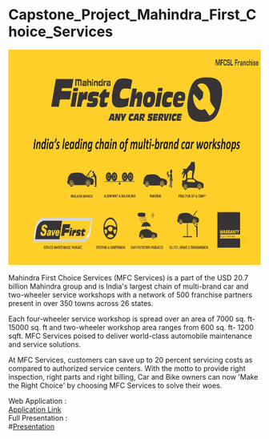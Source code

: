 # Capstone_Project_Mahindra_First_Choice_Services
<p align="center">
  <img src="https://raw.githubusercontent.com/RounakPython/Capstone_Project_Mahindra_First_Choice_Services/main/templates/first_choice.jpg" width="1200" height="430" title="hover text">
</p>
Mahindra First Choice Services (MFC Services) is a part of the USD 20.7 billion Mahindra group and is India's largest chain of multi-brand car and two-wheeler service workshops with a network of 500 franchise partners present in over 350 towns across 26 states.<br>

Each four-wheeler service workshop is spread over an area of 7000 sq. ft- 15000 sq. ft and two-wheeler workshop area ranges from 600 sq. ft- 1200 sqft. MFC Services poised to deliver world-class automobile maintenance and service solutions.<br>

At MFC Services, customers can save up to 20 percent servicing costs as compared to authorized service centers. With the motto to provide right inspection, right parts and right billing, Car and Bike owners can now 'Make the Right Choice' by choosing MFC Services to solve their woes.

Web Application : <br>
[Application Link](https://mahindrafirstchoice.herokuapp.com/)
<br>
Full Presentation : <br>
#[Presentation]()
